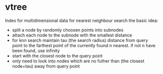 # vtree
Index for multidimensional data for nearest neighbour search
the basic idea:
- split a node by randomly choosen points into subnodes
- attach each node to the subnode with the smallest distance
- for knn search maintain tau (the search radius) distance from query point to the farthest point of the currently found n nearest. if not n have been found, use infinity
- start with the closest node to the query point
- only need to look into nodes which are no futher than (the closest node+tau) away from query point
